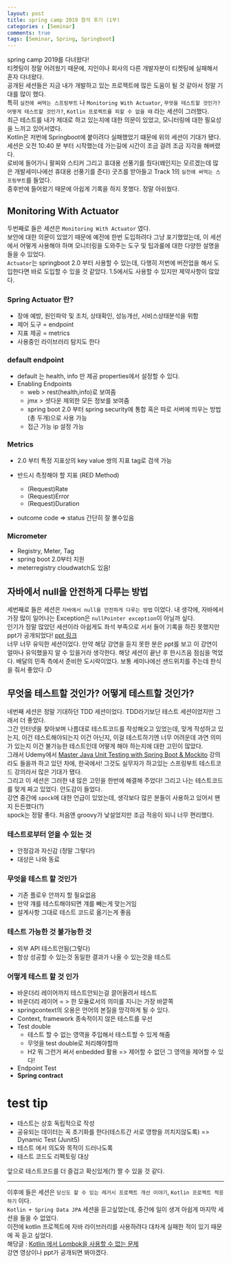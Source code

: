 ```yaml
---
layout: post
title: spring camp 2019 참석 후기 (1부)
categories : [Seminar]
comments: true
tags: [Seminar, Spring, Springboot]
---
```

spring camp 2019를 다녀왔다!  
티켓팅이 정말 어려웠기 때문에, 지인이나 회사의 다른 개발자분이 티켓팅에 실패해서 혼자 다녀왔다.  
공개된 세션들은 지금 내가 개발하고 있는 프로젝트에 많은 도움이 될 것 같아서 정말 기대를 많이 했다.  
특히 `실전에 써먹는 스프링부트` 나 `Monitoring With Actuator`, `무엇을 테스트할 것인가? 어떻게 테스트할 것인가?`, `Kotlin 프로젝트를 피할 수 없을 때` 라는 세션이 그러했다.  
최근 테스트를 내가 제대로 하고 있는지에 대한 의문이 있었고, 모니터링에 대한 필요성을 느끼고 있어서였다.   
Kotlin은 저번에 Springboot에 붙이려다 실패했었기 떄문에 위의 세션이 기대가 됐다.  
세션은 오전 10:40 분 부터 시작했는데 가는길에 시간이 조금 걸려 조금 지각을 해버렸다.  
로비에 들어가니 팔찌와 스티커 그리고 휴대용 선풍기를 줬다(왜인지는 모르겠는데 많은 개발세미나에선 휴대용 선풍기를 준다)
굿즈를 받아들고 Track 1의 `실전에 써먹는 스프링부트`를 들었다.  
중후반에 들어왔기 때문에 아쉽게 기록을 하지 못했다. 정말 아쉬웠다. 

## Monitoring With Actuator
두번째로 들은 세션은 `Monitoring With Actuator` 였다.  
보안에 대한 의문이 있었기 때문에 예전에 한번 도입하려다 그냥 포기했었는데, 이 세션에서 어떻게 사용해야 하며 모니터링을 도와주는 도구 및 팁과룰에 대한 다양한 설명을 들을 수 있었다.  
`Actuator`는 springboot 2.0 부터 사용할 수 있는데, 다행히 저번에 버전업을 해서 도입한다면 바로 도입할 수 있을 것 같았다. 1.5에서도 사용할 수 있지만 제약사항이 많았다.  

### Spring Actuator 란?
* 장애 예방, 원인파악 및 조치, 상태확인, 성능개선, 서비스상태분석을 위함
* 제어 도구  = endpoint
* 지표 제공 = metrics
* 사용중인 라이브러리 탐지도 한다

### default endpoint
* default 는 health, info 만 제공 properties에서 설정할 수 있다.
* Enabling Endpoints
    * web  > rest(health,info)로 보여줌
    * jmx > 셧다운 제외한 모든 정보를 보여줌
    * spring boot 2.0 부터 spring security에 통합 혹은 따로 서버에 띄우는 방법(총 두개)으로 사용 가능
    * 접근 가능 ip 설정 가능

### Metrics
* 2.0 부터 특정 지표상의 key value 쌍의 지표 tag로 검색 가능
* 반드시 측정해야 할 지표 (RED Method)
    * (Request)Rate
    * (Request)Error
    * (Request)Duration

* outcome code => status 간단히 잘 볼수있음

### Micrometer
* Registry, Meter, Tag
* spring boot 2.0부터 지원
* meterregistry cloudwatch도 있음!

## 자바에서 null을 안전하게 다루는 방법
세번째로 들은 세션은 `자바에서 null을 안전하게 다루는 방법` 이었다. 내 생각에, 자바에서 가장 많이 일어나는 Exception은 `nullPointer exception`이 아닐까 싶다.   
인기가 정말 많았던 세션이라 아쉽게도 좌석 부족으로 서서 들어 기록을 하진 못했지만 ppt가 공개되었다! [ppt 링크](https://www.slideshare.net/gyumee/null-142590829)   
너무 너무 유익한 세션이었다. 만약 해당 강연을 듣지 못한 분은 ppt를 보고 이 강연이 얼마나 유익했을지 알 수 있을거라 생각한다.
해당 세션이 끝난 후 한시즈음 점심을 먹었다. 배달의 민족 측에서 준비한 도시락이었다. 보통 세미나에선 샌드위치를 주는데 한식을 줘서 좋았다 :D

## 무엇을 테스트할 것인가? 어떻게 테스트할 것인가?
네번째 세션은 정말 기대하던 TDD 세션이었다. TDD라기보단 테스트 세션이었지만 그래서 더 좋았다.  
그간 인터넷을 찾아보며 나름대로 테스트코드를 작성해오고 있었는데, 맞게 작성하고 있는지, 이건 테스트해야되는지 이건 아닌지, 이걸 테스트하기엔 너무 어려운데 과연 의미가 있는지
이건 불가능한 테스트인데 어떻게 해야 하는지에 대한 고민이 많았다.  
그래서 Udemy에서 [Master Java Unit Testing with Spring Boot & Mockito](https://www.udemy.com/learn-unit-testing-with-spring-boot/?couponCode=SBT-2019) 강의라도 들을까 하고 있던 차에, 한국에서! 그것도 실무자가 하고있는 스프링부트 테스트코드 강의라서 많은 기대가 됐다.   
그리고 이 세션은 그러한 내 많은 고민을 한번에 해결해 주었다! 그리고 나는 테스트코드를 맞게 짜고 있었다. 안도감이 들었다.  
강연 중간에 `spock`에 대한 언급이 있었는데, 생각보다 많은 분들이 사용하고 있어서 왠지 든든했다(?)   
spock는 정말 좋다. 처음엔 groovy가 낯설었지만 조금 적응이 되니 너무 편리했다.  

### 테스트로부터 얻을 수 있는 것
* 안정감과 자신감 (정말 그렇다!)
* 대상은 나와 동료

### 무엇을 테스트 할 것인가
* 기존 플로우 안까지 할 필요없음
* 만약 걔를 테스트해야되면 걔를 빼는게 맞는거임
* 설계사항 그대로 테스트 코드로 옮기는게 좋음

### 테스트 가능한 것 불가능한 것 
* 외부 API 테스트안됨(그렇다)
* 항상 성공할 수 있는것 동일한 결과가 나올 수 있는것을 테스트 

### 어떻게 테스트 할 것 인가
* 바운더리 레이어까지 테스트안되는걸 끌어올려서 테스트
* 바운더리 레이어 = > 한 모듈로서의 의미를 지니는 가장 바깥쪽
* springcontext의 오용은 언어의 본질을 망각하게 될 수 있다.
* Context, framework 종속적이지 않은 테스트를 우선
* Test double
    * 테스트 할 수 없는 영역을 주입해서 테스트할 수 있게 해줌
    * 무엇을 test double로 처리해야할까
    * H2 뭐 그런거 써서 enbedded 활용 => 제어할 수 없던 그 영역을 제어할 수 있다!
* Endpoint Test
* **Spring contract**

# test tip
* 테스트는 상호 독립적으로 작성
* 공유되는 데이터는 꼭 초기화를 한다(테스트간 서로 영향을 끼치지않도록) => Dynamic Test (Junit5)
* 테스트 에서 의도와 목적이 드러나도록
* 테스트 코드도 리펙토링 대상

앞으로 테스트코드를 더 즐겁고 확신있게(?) 짤 수 있을 것 같다.

---
이후에 들은 세션은 `당신도 할 수 있는 레거시 프로젝트 개선 이야기`, `Kotlin 프로젝트 적응하기` 이다.  
`Kotlin + Spring Data JPA` 세션을 듣고싶었는데, 중간에 일이 생겨 아쉽게 마지막 세션을 들을 수 없었다.  
이전에 kotlin 프로젝트에 자바 라이브러리를 사용하려다 대차게 실패한 적이 있기 때문에 꼭 듣고 싶었다.  
해당글 : [Kotlin 에서 Lombok을 사용할 수 없는 문제](https://sehajyang.github.io/etc/2019/03/07/kotlin-and-lombok.html)     
강연 영상이나 ppt가 공개되면 봐야겠다.
